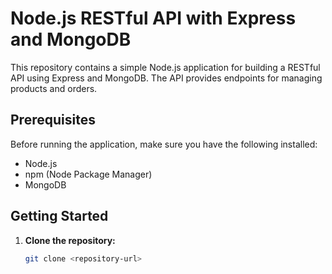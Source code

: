 # Node.js RESTful API with Express and MongoDB

This repository contains a simple Node.js application for building a RESTful API using Express and MongoDB. The API provides endpoints for managing products and orders.

## Prerequisites

Before running the application, make sure you have the following installed:

- Node.js
- npm (Node Package Manager)
- MongoDB

## Getting Started

1. **Clone the repository:**

   ```bash
   git clone <repository-url>
